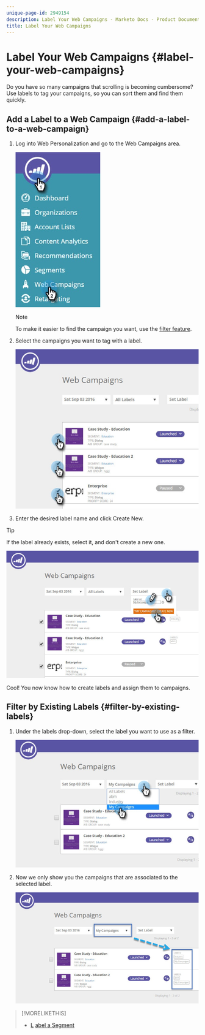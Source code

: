```yaml
---
unique-page-id: 2949154
description: Label Your Web Campaigns - Marketo Docs - Product Documentation
title: Label Your Web Campaigns
---
```


# Label Your Web Campaigns {#label-your-web-campaigns}

Do you have so many campaigns that scrolling is becoming cumbersome? Use labels to tag your campaigns, so you can sort them and find them quickly.

## Add a Label to a Web Campaign {#add-a-label-to-a-web-campaign}

1. Log into Web Personalization and go to the Web Campaigns area. 

   ![](assets/web-campaigns-hand.jpg)

   >[!NOTE]
   >
   >To make it easier to find the campaign you want, use the [filter feature](filter-web-campaigns.md).

1. Select the campaigns you want to tag with a label.

   ![](assets/web-campaigns-label.jpg)

1. Enter the desired label name and click Create New.

>[!TIP]
>
>If the label already exists, select it, and don't create a new one.

![](assets/web-campaigns-set-label.jpg)

Cool! You now know how to create labels and assign them to campaigns.

## Filter by Existing Labels {#filter-by-existing-labels}

1. Under the labels drop-down, select the label you want to use as a filter.

   ![](assets/web-campaigns-my-campaigns-dropdown.jpg)

1. Now we only show you the campaigns that are associated to the selected label.

   ![](assets/web-campaigns-label-showing.jpg)

>[!MORELIKETHIS]
>
>* [L](create-a-new-in-zone-web-campaign.md) [abel a Segment](../../../product-docs/web-personalization/using-web-segments/label-your-segment.md)
>

